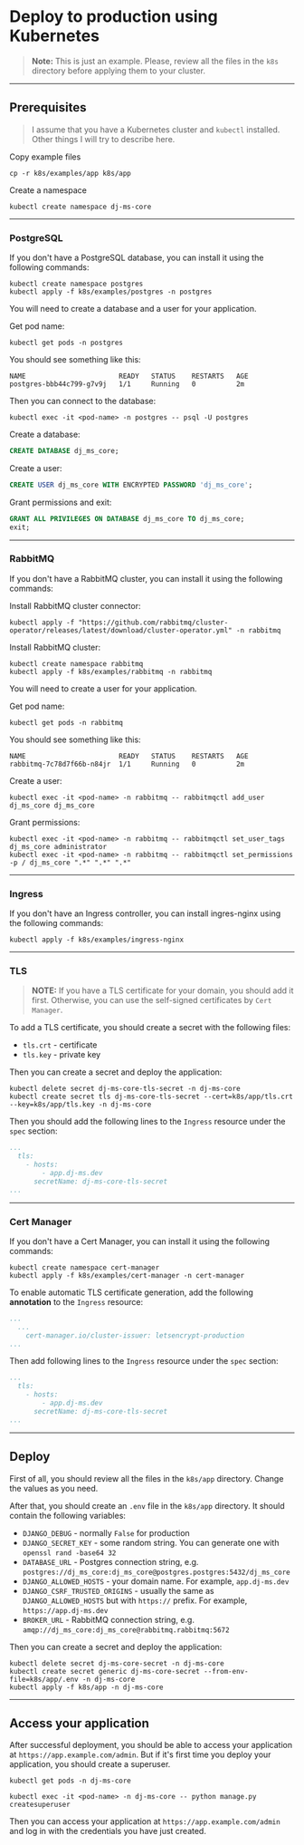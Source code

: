 # Deploy to production using Kubernetes

> **Note:** This is just an example.
> Please, review all the files in the `k8s` directory before applying them to your cluster.


---
## Prerequisites

> I assume that you have a Kubernetes cluster and `kubectl` installed.
> Other things I will try to describe here.

Copy example files

```shell
cp -r k8s/examples/app k8s/app
```

Create a namespace

```shell
kubectl create namespace dj-ms-core
```


---
### PostgreSQL

If you don't have a PostgreSQL database, you can install it using the following commands:

```shell
kubectl create namespace postgres
kubectl apply -f k8s/examples/postgres -n postgres
```

You will need to create a database and a user for your application.

Get pod name:

```shell
kubectl get pods -n postgres
```

You should see something like this:

```shell
NAME                       READY   STATUS    RESTARTS   AGE
postgres-bbb44c799-g7v9j   1/1     Running   0          2m
```

Then you can connect to the database:

```shell
kubectl exec -it <pod-name> -n postgres -- psql -U postgres
```

Create a database:

```sql
CREATE DATABASE dj_ms_core;
```

Create a user:

```sql
CREATE USER dj_ms_core WITH ENCRYPTED PASSWORD 'dj_ms_core';
```

Grant permissions and exit:

```sql
GRANT ALL PRIVILEGES ON DATABASE dj_ms_core TO dj_ms_core;
exit;
```


---
### RabbitMQ

If you don't have a RabbitMQ cluster, you can install it using the following commands:

Install RabbitMQ cluster connector:

```shell
kubectl apply -f "https://github.com/rabbitmq/cluster-operator/releases/latest/download/cluster-operator.yml" -n rabbitmq
```

Install RabbitMQ cluster:

```shell
kubectl create namespace rabbitmq
kubectl apply -f k8s/examples/rabbitmq -n rabbitmq
```

You will need to create a user for your application.

Get pod name:

```shell
kubectl get pods -n rabbitmq
```

You should see something like this:

```shell
NAME                       READY   STATUS    RESTARTS   AGE
rabbitmq-7c78d7f66b-n84jr  1/1     Running   0          2m
```

Create a user:

```shell
kubectl exec -it <pod-name> -n rabbitmq -- rabbitmqctl add_user dj_ms_core dj_ms_core
```

Grant permissions:

```shell
kubectl exec -it <pod-name> -n rabbitmq -- rabbitmqctl set_user_tags dj_ms_core administrator
kubectl exec -it <pod-name> -n rabbitmq -- rabbitmqctl set_permissions -p / dj_ms_core ".*" ".*" ".*"
```


---
### Ingress

If you don't have an Ingress controller, you can install ingres-nginx using the following commands:

```shell
kubectl apply -f k8s/examples/ingress-nginx
```


---
### TLS

> **NOTE:** If you have a TLS certificate for your domain, you should add it first.
> Otherwise, you can use the self-signed certificates by `Cert Manager`.

To add a TLS certificate, you should create a secret with the following files:
  - `tls.crt` - certificate
  - `tls.key` - private key

Then you can create a secret and deploy the application:

```shell
kubectl delete secret dj-ms-core-tls-secret -n dj-ms-core
kubectl create secret tls dj-ms-core-tls-secret --cert=k8s/app/tls.crt --key=k8s/app/tls.key -n dj-ms-core
```

Then you should add the following lines to the `Ingress` resource under the `spec` section:

```yaml
...
  tls:
    - hosts:
        - app.dj-ms.dev
      secretName: dj-ms-core-tls-secret
...
```


---
### Cert Manager

If you don't have a Cert Manager, you can install it using the following commands:

```shell
kubectl create namespace cert-manager
kubectl apply -f k8s/examples/cert-manager -n cert-manager
```

To enable automatic TLS certificate generation, add the following **annotation** to the `Ingress` resource:

```yaml
...
  ...
    cert-manager.io/cluster-issuer: letsencrypt-production
...
```

Then add following lines to the `Ingress` resource under the `spec` section:

```yaml
...
  tls:
    - hosts:
        - app.dj-ms.dev
      secretName: dj-ms-core-tls-secret
...
```


---
## Deploy

First of all, you should review all the files in the `k8s/app` directory.
Change the values as you need.

After that, you should create an `.env` file in the `k8s/app` directory.
It should contain the following variables:
  - `DJANGO_DEBUG` - normally `False` for production
  - `DJANGO_SECRET_KEY` - some random string. You can generate one with `openssl rand -base64 32`
  - `DATABASE_URL` - Postgres connection string, e.g. `postgres://dj_ms_core:dj_ms_core@postgres.postgres:5432/dj_ms_core`
  - `DJANGO_ALLOWED_HOSTS` - your domain name. For example, `app.dj-ms.dev`
  - `DJANGO_CSRF_TRUSTED_ORIGINS` - usually the same as `DJANGO_ALLOWED_HOSTS` but with `https://` prefix. For example, `https://app.dj-ms.dev`
  - `BROKER_URL` - RabbitMQ connection string, e.g. `amqp://dj_ms_core:dj_ms_core@rabbitmq.rabbitmq:5672`

Then you can create a secret and deploy the application:

```shell
kubectl delete secret dj-ms-core-secret -n dj-ms-core
kubectl create secret generic dj-ms-core-secret --from-env-file=k8s/app/.env -n dj-ms-core
kubectl apply -f k8s/app -n dj-ms-core
```


---
## Access your application

After successful deployment, you should be able to access your application at `https://app.example.com/admin`.
But if it's first time you deploy your application, you should create a superuser.

```shell
kubectl get pods -n dj-ms-core
```

```shell
kubectl exec -it <pod-name> -n dj-ms-core -- python manage.py createsuperuser
```

Then you can access your application at `https://app.example.com/admin` and log in with the credentials you have just created.
